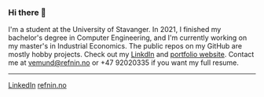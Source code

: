 ### Hi there 👋

<!--
**vemundrefnin/vemundrefnin** is a ✨ _special_ ✨ repository because its `README.md` (this file) appears on your GitHub profile.

Here are some ideas to get you started:

- 🔭 I’m currently working on ...
- 🌱 I’m currently learning ...
- 👯 I’m looking to collaborate on ...
- 🤔 I’m looking for help with ...
- 💬 Ask me about ...
- 📫 How to reach me: ...
- 😄 Pronouns: ...
- ⚡ Fun fact: ...
-->
I'm a student at the University of Stavanger. In 2021, I finished my bachelor's degree in Computer Engineering, and I'm currently working on my master's in Industrial Economics. The public repos on my GitHub are mostly hobby projects. Check out my [LinkdIn](https://www.linkedin.com/in/vemund-r-05357597/) and [portfolio website](https://www.refnin.no). Contact me at vemund@refnin.no or +47 92020335 if you want my full resume.

---
[LinkedIn](https://www.linkedin.com/in/vemund-r-05357597/)
[refnin.no](https://www.refnin.no)
